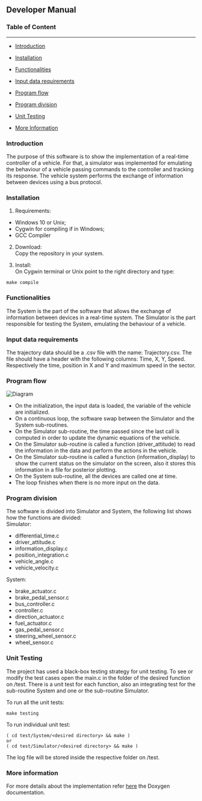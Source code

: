 ## Developer Manual

### Table of Content
---
- [Introduction](#Introduction)

- [Installation](#Installation)

- [Functionalities](Functionalities)

- [Input data requirements](Input-data-requirements)

- [Program flow](Program-flow)

- [Program division](Program-division)

- [Unit Testing](Unit-Testing)

- [More Information](#More-Information)

### Introduction

The purpose of this software is to show the implementation of a real-time controller of a vehicle.
For that, a simulator was implemented for emulating the behaviour of a vehicle passing commands to the controller and tracking its response.
The vehicle system performs the exchange of information between devices using a bus protocol. 

### Installation

1. Requirements:
 - Windows 10 or Unix;
 - Cygwin for compiling if in Windows;
 - GCC Compiler

2. Download:  
Copy the repository in your system.

3. Install:  
On Cygwin terminal or Unix point to the right directory and type:
	
  ```
  make compile
  ```

### Functionalities

The System is the part of the software that allows the exchange of information between devices in a real-time system. 
The Simulator is the part responsible for testing the System, emulating the behaviour of a vehicle.

### Input data requirements

The trajectory data should be a .csv file with the name: Trajectory.csv. The file should have a header with the following columns: Time, X, Y, Speed. Respectively the time, position in X and Y and maximum speed in the sector.   

### Program flow
![Diagram](https://github.com/PCoser/Software-Programing-in-C/doc/vehicle.jpeg)

* On the initialization, the input data is loaded, the variable of the vehicle are initialized. 
* On a continuous loop, the software swap between the Simulator and the System sub-routines.
* On the Simulator sub-routine, the time passed since the last call is computed in order to update the dynamic equations of the vehicle.
* On the Simulator sub-routine is called a function (driver_attitude) to read the information in the data and perform the actions in the vehicle.
* On the Simulator sub-routine is called a function (information_display) to show the current status on the simulator on the screen, also it stores this information in a file for posterior plotting.  
* On the System sub-routine, all the devices are called one at time. 
* The loop finishes when there is no more input on the data.

### Program division
The software is divided into Simulator and System, the following list shows how the functions are divided:  
Simulator:  
 - differential\_time.c  
 - driver\_attitude.c  
 - information\_display.c  
 - position\_integration.c  
 - vehicle\_angle.c  
 - vehicle\_velocity.c  

System:  
- brake\_actuator.c  
- brake\_pedal\_sensor.c  
- bus\_controller.c  
- controller.c  
- direction\_actuator.c  
- fuel\_actuator.c  
- gas\_pedal\_sensor.c  
- steering\_wheel\_sensor.c  
- wheel\_sensor.c   

### Unit Testing
The project has used a black-box testing strategy for unit testing. To see or modify the test cases open the main.c in the folder of the desired function on /test.
There is a unit test for each function, also an integrating test for the sub-routine System and one or the sub-routine Simulator.

To run all the unit tests:   
  ```
  make testing
  ```

To run individual unit test:
  ```
  ( cd test/System/<desired directory> && make )  
  or  
  ( cd test/Simulator/<desired directory> && make ) 
  ```
The log file will be stored inside the respective folder on /test.

### More information

For more details about the implementation refer [here](https://github.com/PCoser/Software-Programing-in-C/doc/Doxygen) the Doxygen documentation.